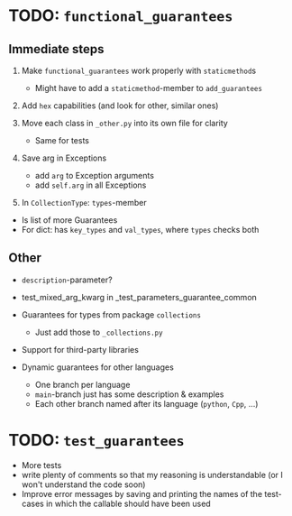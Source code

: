 # TODO: `functional_guarantees`

## Immediate steps

1. Make `functional_guarantees` work properly with `staticmethod`s
    - Might have to add a `staticmethod`-member to `add_guarantees`

2. Add `hex` capabilities (and look for other, similar ones)

3. Move each class in `_other.py` into its own file for clarity
    - Same for tests

4. Save arg in Exceptions
    - add `arg` to Exception arguments
    - add `self.arg` in all Exceptions

5. In `CollectionType`: `types`-member
  - Is list of more Guarantees
  - For dict: has `key_types` and `val_types`, where `types` checks both

## Other

- `description`-parameter?

- test_mixed_arg_kwarg in _test_parameters_guarantee_common
  
- Guarantees for types from package `collections` 
  - Just add those to `_collections.py`

- Support for third-party libraries

- Dynamic guarantees for other languages
  - One branch per language
  - `main`-branch just has some description & examples
  - Each other branch named after its language (`python`, `Cpp`, ...)


# TODO: `test_guarantees`

- More tests
- write plenty of comments so that my reasoning is understandable 
   (or I won't understand the code soon)
- Improve error messages by saving and printing the names of the test-cases 
   in which the callable should have been used